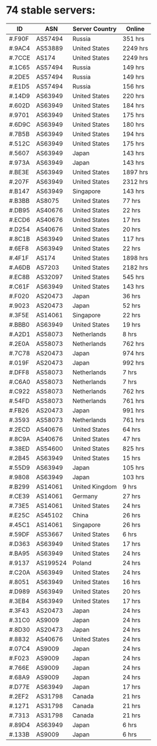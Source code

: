 # 74 stable servers:

| ID | ASN | Server Country | Online |
| ------ | ------ | ------ | ------ |
| #.F90F | AS57494 | Russia | 351 hrs |
| #.9AC4 | AS53889 | United States | 2249 hrs |
| #.7CCE | AS174 | United States | 2249 hrs |
| #.1C65 | AS57494 | Russia | 149 hrs |
| #.2DE5 | AS57494 | Russia | 149 hrs |
| #.E1D5 | AS57494 | Russia | 156 hrs |
| #.14D9 | AS63949 | United States | 220 hrs |
| #.602D | AS63949 | United States | 184 hrs |
| #.9701 | AS63949 | United States | 175 hrs |
| #.6D9C | AS63949 | United States | 180 hrs |
| #.7B5B | AS63949 | United States | 194 hrs |
| #.512C | AS63949 | United States | 175 hrs |
| #.5607 | AS63949 | Japan | 143 hrs |
| #.973A | AS63949 | Japan | 143 hrs |
| #.BE3E | AS63949 | United States | 1897 hrs |
| #.207F | AS63949 | United States | 2312 hrs |
| #.B147 | AS63949 | Singapore | 143 hrs |
| #.B3BB | AS8075 | United States | 77 hrs |
| #.DB95 | AS40676 | United States | 22 hrs |
| #.ECD6 | AS40676 | United States | 17 hrs |
| #.D254 | AS40676 | United States | 20 hrs |
| #.8C1B | AS63949 | United States | 117 hrs |
| #.6EF8 | AS63949 | United States | 22 hrs |
| #.4F1F | AS174 | United States | 1898 hrs |
| #.A6DB | AS7203 | United States | 2182 hrs |
| #.EC8B | AS32097 | United States | 545 hrs |
| #.C61F | AS63949 | United States | 143 hrs |
| #.F020 | AS20473 | Japan | 36 hrs |
| #.9023 | AS20473 | Japan | 52 hrs |
| #.3F5E | AS14061 | Singapore | 22 hrs |
| #.BBB0 | AS63949 | United States | 19 hrs |
| #.A2D1 | AS58073 | Netherlands | 8 hrs |
| #.2E0A | AS58073 | Netherlands | 762 hrs |
| #.7C78 | AS20473 | Japan | 974 hrs |
| #.019F | AS20473 | Japan | 992 hrs |
| #.DFF8 | AS58073 | Netherlands | 7 hrs |
| #.C6A0 | AS58073 | Netherlands | 7 hrs |
| #.C922 | AS58073 | Netherlands | 762 hrs |
| #.54FD | AS58073 | Netherlands | 761 hrs |
| #.FB26 | AS20473 | Japan | 991 hrs |
| #.3593 | AS58073 | Netherlands | 761 hrs |
| #.2ECD | AS40676 | United States | 64 hrs |
| #.8C9A | AS40676 | United States | 47 hrs |
| #.38ED | AS54600 | United States | 825 hrs |
| #.2B45 | AS63949 | United States | 15 hrs |
| #.55D9 | AS63949 | Japan | 105 hrs |
| #.9808 | AS63949 | Japan | 103 hrs |
| #.B299 | AS14061 | United Kingdom | 9 hrs |
| #.CE39 | AS14061 | Germany | 27 hrs |
| #.73E5 | AS14061 | United States | 24 hrs |
| #.E25C | AS45102 | China | 26 hrs |
| #.45C1 | AS14061 | Singapore | 26 hrs |
| #.59DF | AS53667 | United States | 6 hrs |
| #.D363 | AS63949 | United States | 17 hrs |
| #.BA95 | AS63949 | United States | 24 hrs |
| #.9137 | AS199524 | Poland | 24 hrs |
| #.C20A | AS63949 | United States | 24 hrs |
| #.8051 | AS63949 | United States | 16 hrs |
| #.D989 | AS63949 | United States | 20 hrs |
| #.3EB4 | AS63949 | United States | 17 hrs |
| #.3F43 | AS20473 | Japan | 24 hrs |
| #.31C0 | AS9009 | Japan | 24 hrs |
| #.8D30 | AS20473 | Japan | 24 hrs |
| #.8832 | AS40676 | United States | 24 hrs |
| #.07C4 | AS9009 | Japan | 24 hrs |
| #.F023 | AS9009 | Japan | 24 hrs |
| #.766E | AS9009 | Japan | 24 hrs |
| #.68A9 | AS9009 | Japan | 24 hrs |
| #.D77E | AS63949 | Japan | 17 hrs |
| #.2EF2 | AS31798 | Canada | 21 hrs |
| #.1271 | AS31798 | Canada | 21 hrs |
| #.7313 | AS31798 | Canada | 21 hrs |
| #.89D4 | AS63949 | Japan | 6 hrs |
| #.133B | AS9009 | Japan | 6 hrs |

